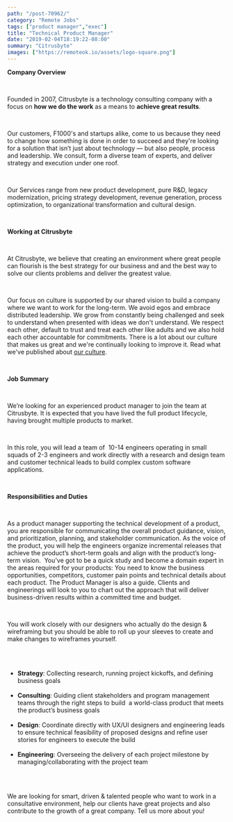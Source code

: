 ```yaml
---
path: "/post-70962/"
category: "Remote Jobs"
tags: ["product manager","exec"]
title: "Technical Product Manager"
date: "2019-02-04T18:19:22-08:00"
summary: "Citrusbyte"
images: ["https://remoteok.io/assets/logo-square.png"]
---
```


<p><strong>Company Overview</strong></p><br /><p>Founded in 2007, Citrusbyte is a technology consulting company with a focus on&nbsp;<strong>how we do the work</strong>&nbsp;as a means to&nbsp;<strong>achieve great results</strong>.</p><br /><p>Our customers, F1000's and startups alike,&nbsp;come to us because they need to change how something is done in order to succeed and they're looking for a solution that&nbsp;isn&rsquo;t just about technology &mdash; but also people, process and leadership. We consult, form a diverse team of experts, and deliver strategy and execution under one roof.&nbsp;</p><br /><p>Our Services range from new product development, pure R&amp;D, legacy modernization, pricing strategy development, revenue generation, process optimization, to organizational&nbsp;transformation and&nbsp;cultural design.</p><br /><p><strong>Working at Citrusbyte</strong></p><br /><p>At Citrusbyte, we believe that creating an environment where great people can flourish is the best strategy for our business and and the best way to solve our clients problems and deliver the greatest value.&nbsp;</p><br /><p>Our focus on culture is supported by our shared vision to build a company where we want to work for the long-term. We avoid egos and embrace distributed leadership. We grow from constantly being challenged and seek to understand when presented with ideas we don't understand. We respect each other, default to trust and treat each other like adults and we also&nbsp;hold each other accountable for commitments. There is a lot about our culture that makes us great and we're continually looking to improve it. Read what we've published about&nbsp;<a href="https://medium.com/@willjessup" rel="nofollow">our culture</a>.&nbsp;</p><br /><p><strong>Job Summary</strong></p><br /><p>We&rsquo;re looking for an experienced product manager to join the team at Citrusbyte. It is expected that you have lived the full product lifecycle, having brought multiple products to market.</p><br /><p>In this role, you will lead a team of &nbsp;10-14 engineers operating in small squads of 2-3 engineers and work directly with a research and design team and customer technical leads to build complex custom software applications.</p><br /><p><strong>Responsibilities and Duties</strong></p><br /><p>As a product manager supporting the technical development of a product, you are responsible for communicating the overall product guidance, vision, and prioritization, planning, and stakeholder communication. As the voice of the product, you will help the engineers organize incremental releases that achieve the product&rsquo;s short-term goals and align with the product&rsquo;s long-term vision. &nbsp;You&rsquo;ve got to be a quick study and become a domain expert in the areas required for your products: You need to know the business opportunities, competitors, customer pain points and technical details about each product. The Product Manager is also a guide. Clients and engineerings will look to you to chart out the approach that will deliver business-driven results within a committed time and budget.</p><br /><p>You will work closely with our designers who actually do the design &amp; wireframing but you should be able to roll up your sleeves to create and make changes to wireframes yourself.</p><br /><ul><br /><li><strong>Strategy</strong>: Collecting research, running project kickoffs, and defining business goals&nbsp;</li><br /><li><strong>Consulting</strong>: Guiding client stakeholders and program management teams through the right steps to build &nbsp;a world-class product that meets the product&rsquo;s business goals</li><br /><li><strong>Design</strong>: Coordinate directly with UX/UI designers and engineering leads to ensure technical feasibility of proposed designs and refine user stories for engineers to execute the build</li><br /><li><strong>Engineering</strong>: Overseeing the delivery of each project milestone by managing/collaborating with the project team</li><br /></ul><br /><p>We are looking for smart, driven &amp; talented people who want to work in a consultative environment, help our clients have great projects and also contribute to the growth of a great company. Tell us more about you!</p>
